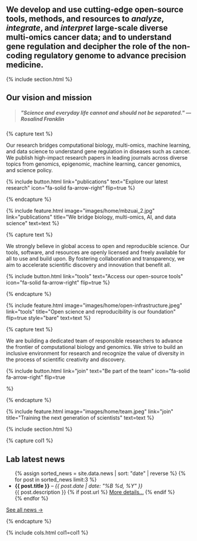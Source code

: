 ---
---
## We develop and use cutting-edge **open-source** tools, methods, and resources to *analyze*, *integrate*, and *interpret* large-scale **diverse multi-omics** cancer data; and to understand **gene regulation** and decipher the role of the non-coding **regulatory genome** to advance **precision medicine**.

{% include section.html %}

## Our vision and mission
> ##### "**Science and everyday life cannot and should not be separated**." *— Rosalind Franklin*

{% capture text %}

Our research bridges computational biology, multi-omics, machine learning, and data science to understand gene regulation in diseases such as cancer. We publish high-impact research papers in leading journals across diverse topics from genomics, epigenomic, machine learning, cancer genomics, and science policy.

{%
  include button.html
  link="publications"
  text="Explore our latest research"
  icon="fa-solid fa-arrow-right"
  flip=true
%}

{% endcapture %}

{%
  include feature.html
  image="images/home/mbzuai_2.jpg"
  link="publications"
  title="We bridge biology, multi-omics, AI, and data science"
  text=text
%}

{% capture text %}

We strongly believe in global access to open and reproducible science. Our tools, software, and resources are openly licensed and freely available for all to use and build upon. By fostering collaboration and transparency, we aim to accelerate scientific discovery and innovation that benefit all.

{%
  include button.html
  link="tools"
  text="Access our open-source tools"
  icon="fa-solid fa-arrow-right"
  flip=true
%}

{% endcapture %}

{%
  include feature.html
  image="images/home/open-infrastructure.jpeg"
  link="tools"
  title="Open science and reproducibility is our foundation"
  flip=true
  style="bare"
  text=text
%}

{% capture text %}

We are building a dedicated team of responsible researchers to advance the frontier of computational biology and genomics. We strive to build an inclusive environment for research and recognize the value of diversity in the process of scientific creativity and discovery.

{%
  include button.html
  link="join"
  text="Be part of the team"
  icon="fa-solid fa-arrow-right"
  flip=true

%}

{% endcapture %}

{%
  include feature.html
  image="images/home/team.jpeg"
  link="join"
  title="Training the next generation of scientists"
  text=text
%}

{% include section.html %}

{% capture col1 %}
## Lab latest news
  <ul>
  {% assign sorted_news = site.data.news | sort: "date" | reverse %}
    {% for post in sorted_news limit:3 %}
      <li>
        <strong>{{ post.title }}</strong> – <span> <i> {{ post.date | date: "%B %d, %Y" }} </i></span>
        <br/> {{ post.description }} 
        {% if post.url %}
                <a href="{{ post.url }}">More details...</a>
        {% endif %}
      </li>
    {% endfor %}
  </ul>
  <a href="/news/">See all news →</a>

{% endcapture %}


{% include cols.html col1=col1 %}
